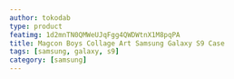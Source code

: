 ```yaml
---
author: tokodab
type: product
featimg: 1d2mnTN0QMWeUJqFgg4QWDWtnX1M8pqPA
title: Magcon Boys Collage Art Samsung Galaxy S9 Case
tags: [samsung, galaxy, s9]
category: [samsung]
---
```


